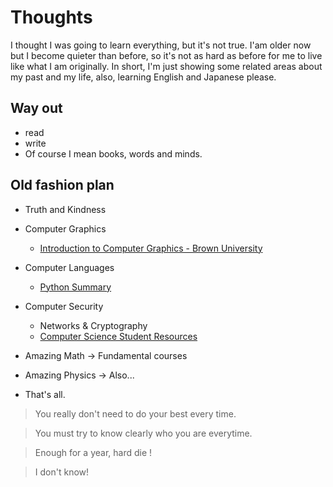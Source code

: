 # Thoughts

I thought I was going to learn everything, but it's not true. I'am older now but I become quieter than before, so it's not as hard as before for me to live like what I am originally. In short, I'm just showing some related areas about my past and my life, also, learning English and Japanese please. 

## Way out

- read
- write
- Of course I mean books, words and minds.

## Old fashion plan

- Truth and Kindness
- Computer Graphics

  - [Introduction to Computer Graphics - Brown University](https://cs.brown.edu/courses/cs123/)
- Computer Languages
  - [Python Summary](http://www.cs.ucc.ie/~hoare/python_summary.pdf)
- Computer Security
  - Networks & Cryptography
  - [Computer Science Student Resources](http://www.computersciencestudent.com/)
- Amazing Math        -> Fundamental courses
- Amazing Physics     -> Also...
- That's all.

> You really don't need to do your best every time.

> You must try to know clearly who you are everytime. 

> Enough for a year, hard die !

> I don't know!
